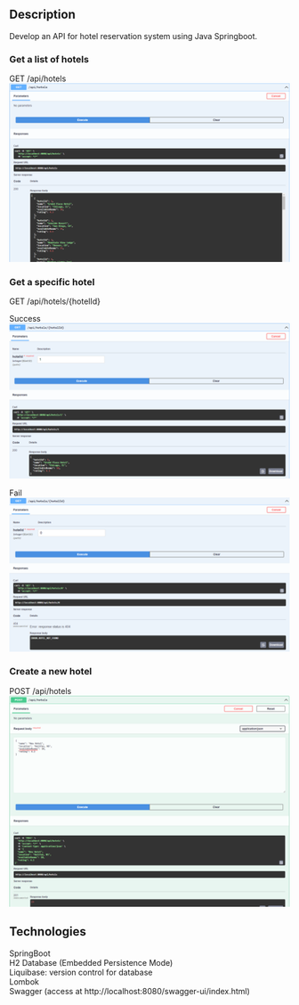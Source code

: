## Description
Develop an API for hotel reservation system using Java Springboot.

### Get a list of hotels
GET /api/hotels
![GetHotels.png](src/main/resources/photos/GetHotels.png)

### Get a specific hotel
GET /api/hotels/{hotelId}
<br/>

Success
![GetHotel_200.png](src/main/resources/photos/GetHotel_200.png)

Fail
![GetHotel_404.png](src/main/resources/photos/GetHotel_404.png)

### Create a new hotel
POST /api/hotels
![PostHotel.png](src/main/resources/photos/PostHotel.png)

## Technologies

SpringBoot
<br/>
H2 Database (Embedded Persistence Mode)
<br/>
Liquibase: version control for database
<br/>
Lombok
<br/>
Swagger (access at http://localhost:8080/swagger-ui/index.html)